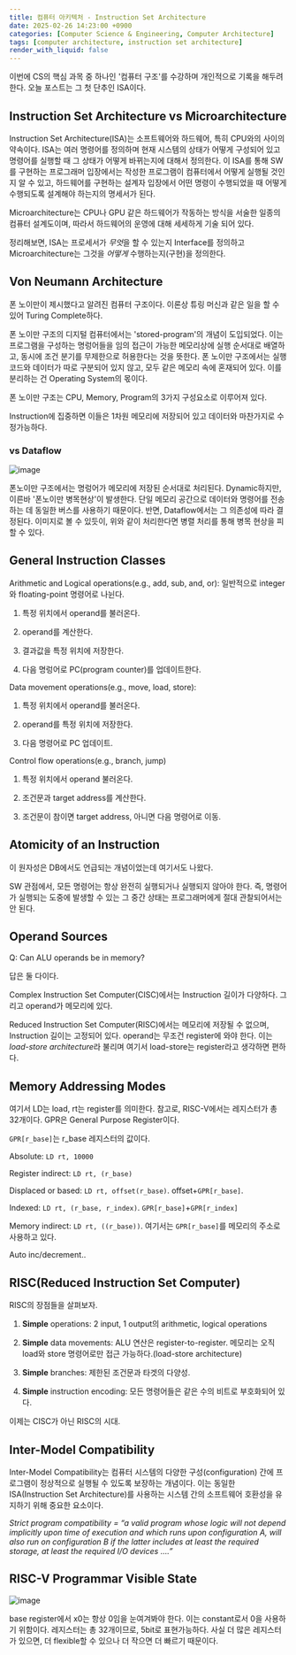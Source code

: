 ```yaml
---
title: 컴퓨터 아키텍처 - Instruction Set Architecture
date: 2025-02-26 14:23:00 +0900
categories: [Computer Science & Engineering, Computer Architecture]
tags: [computer architecture, instruction set architecture]
render_with_liquid: false
---
```


이번에 CS의 핵심 과목 중 하나인 '컴퓨터 구조'를 수강하며 개인적으로 기록을 해두려 한다. 오늘 포스트는 그 첫 단추인 ISA이다.

## Instruction Set Architecture vs Microarchitecture

Instruction Set Architecture(ISA)는 소프트웨어와 하드웨어, 특히 CPU와의 사이의 약속이다. ISA는 여러 명령어를 정의하며
현재 시스템의 상태가 어떻게 구성되어 있고 명령어를 실행할 때 그 상태가
어떻게 바뀌는지에 대해서 정의한다. 이 ISA를 통해 SW를 구현하는 프로그래머 입장에서는 작성한 프로그램이 컴퓨터에서 어떻게 실행될 것인지 알 수 있고, 하드웨어를 구현하는 설계자 입장에서 어떤 명령이 수행되었을 때 어떻게 수행되도록 설계해야 하는지의 명세서가 된다.

Microarchitecture는 CPU나 GPU 같은 하드웨어가 작동하는 방식을 서술한 일종의 컴퓨터 설계도이며, 따라서 하드웨어의 운영에 대해 세세하게 기술 되어 있다.

정리해보면, ISA는 프로세서가 *무엇*을 할 수 있는지 Interface를 정의하고 Microarchitecture는 그것을 *어떻게* 수행하는지(구현)을 정의한다.

## Von Neumann Architecture

폰 노이만이 제시했다고 알려진 컴퓨터 구조이다. 이론상 튜링 머신과 같은 일을 할 수 있어 Turing Complete하다. 

폰 노이만 구조의 디지털 컴퓨터에서는 'stored-program'의 개념이 도입되었다. 이는 프로그램을 구성하는 명렁어들을 임의 접근이 가능한 메모리상에 실행 순서대로 배열하고, 동시에 조건 분기를 무제한으로 허용한다는 것을 뜻한다. 폰 노이만 구조에서는 실행 코드와 데이터가 따로 구분되어 있지 않고, 모두 같은 메모리 속에 혼재되어 있다. 이를 분리하는 건 Operating System의 몫이다. 

폰 노이만 구조는 CPU, Memory, Program의 3가지 구성요소로 이루어져 있다.

Instruction에 집중하면 이들은 1차원 메모리에 저장되어 있고 데이터와 마찬가지로 수정가능하다. 

### vs Dataflow

![image](https://slideplayer.com/slide/15539653/93/images/29/von+Neumann+vs+Dataflow.jpg)

폰노이만 구조에서는 명렁어가 메모리에 저장된 순서대로 처리된다. Dynamic하지만, 이른바 '폰노이만 병목현상'이 발생한다. 단일 메모리 공간으로 데이터와 명령어를 전송하는 데 동일한 버스를 사용하기 때문이다. 반면, Dataflow에서는 그 의존성에 따라 결정된다. 이미지로 볼 수 있듯이, 위와 같이 처리한다면 병렬 처리를 통해 병목 현상을 피할 수 있다.

## General Instruction Classes

Arithmetic and Logical operations(e.g., add, sub, and, or): 일반적으로 integer와 floating-point 명령어로 나뉜다.

1. 특정 위치에서 operand를 불러온다.

2. operand를 계산한다.

3. 결과값을 특정 위치에 저장한다.

4. 다음 명렁어로 PC(program counter)를 업데이트한다.

Data movement operations(e.g., move, load, store):

1. 특정 위치에서 operand를 불러온다.

2. operand를 특정 위치에 저장한다.

3. 다음 명령어로 PC 업데이트.

Control flow operations(e.g., branch, jump)

1. 특정 위치에서 operand 불러온다.

2. 조건문과 target address를 계산한다.

3. 조건문이 참이면 target address, 아니면 다음 명령어로 이동.

## Atomicity of an Instruction

이 원자성은 DB에서도 언급되는 개념이었는데 여기서도 나왔다.

SW 관점에서, 모든 명령어는 항상 완전히 실행되거나 실행되지 않아야 한다.
즉, 명령어가 실행되는 도중에 발생할 수 있는 그 중간 상태는 프로그래머에게 절대 관찰되어서는 안 된다.

## Operand Sources

Q: Can ALU operands be in memory?

답은 둘 다이다.

Complex Instruction Set Computer(CISC)에서는 Instruction 길이가 다양하다. 그리고 operand가 메모리에 있다.

Reduced Instruction Set Computer(RISC)에서는 메모리에 저장될 수 없으며, Instruction 길이는 고정되어 있다. operand는 무조건 register에 와야 한다. 이는 *load-store architecture*라 불리며 여기서 load-store는 register라고 생각하면 편하다.

## Memory Addressing Modes

여기서 LD는 load, rt는 register를 의미한다. 참고로, RISC-V에서는 레지스터가 총 32개이다. GPR은 General Purpose Register이다.

`GPR[r_base]`는 r_base 레지스터의 값이다.

Absolute: `LD rt, 10000`

Register indirect: `LD rt, (r_base)` 

Displaced or based: `LD rt, offset(r_base)`. offset+`GPR[r_base]`.

Indexed: `LD rt, (r_base, r_index)`. `GPR[r_base]`+`GPR[r_index]`

Memory indirect: `LD rt, ((r_base))`. 여기서는 `GPR[r_base]`를 메모리의 주소로 사용하고 있다.

Auto inc/decrement..

## RISC(Reduced Instruction Set Computer)

RISC의 장점들을 살펴보자.

1. **Simple** operations: 2 input, 1 output의 arithmetic, logical operations

2. **Simple** data movements: ALU 연산은 register-to-register.
메모리는 오직 load와 store 명령어로만 접근 가능하다.(load-store architecture)

3. **Simple** branches: 제한된 조건문과 타겟의 다양성.

4. **Simple** instruction encoding: 모든 명령어들은 같은 수의 비트로 부호화되어 있다. 

이제는 CISC가 아닌 RISC의 시대.

## Inter-Model Compatibility

Inter-Model Compatibility는 컴퓨터 시스템의 다양한 구성(configuration) 간에 프로그램이 정상적으로 실행될 수 있도록 보장하는 개념이다. 이는 동일한 ISA(Instruction Set Architecture)를 사용하는 시스템 간의 소프트웨어 호환성을 유지하기 위해 중요한 요소이다.

*Strict program compatibility = “a valid program whose logic will not depend implicitly upon time of execution and which runs upon configuration A, will also run on configuration B if the latter includes at least the required storage, at least the required I/O devices ….”*

## RISC-V Programmar Visible State

![image](https://velog.velcdn.com/images/io0818/post/d4a66c03-235e-4a78-b0b2-0f96d5740660/image.png)

base register에서 x0는 항상 0임을 눈여겨봐야 한다. 이는 constant로서 0을 사용하기 위함이다. 레지스터는 총 32개이므로, 5bit로 표현가능하다.
사실 더 많은 레지스터가 있으면, 더 flexible할 수 있으나 더 작으면 더 빠르기 때문이다.



